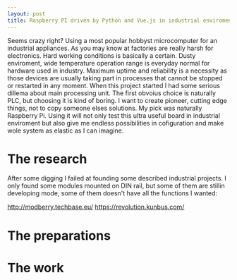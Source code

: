 ```yaml
---
layout: post
title: Raspberry PI driven by Python and Vue.js in industrial enviroment
---
```


Seems crazy right? Using a most popular hobbyst microcomputer for an industrial appliances. As you may know at factories are really harsh for electronics. Hard working conditions is basically a certain. Dusty enviroment, wide temperature operation range is everyday normal for hardware used in industry. Maximum uptime and reliability is a necessity as those devices are usually taking part in processes that cannot be stopped or restarted in any moment. When this project started I had some serious dillema about main processing unit. The first obvoius choice is naturally PLC, but choosing it is kind of boring. I want to create pioneer, cutting edge things, not to copy someone elses solutions. My pick was naturally Raspberry Pi. Using it will not only test this ultra useful board in industrial enviroment but also give me endless possibilities in cofiguration and make wole system as elastic as I can imagine.

# The research

After some digging I failed at founding some described industrial projects. I only found some modules mounted on DIN rail, but some of them are stillin developing mode, some of them doesn't have all the functions I wanted:

http://modberry.techbase.eu/
https://revolution.kunbus.com/

# The preparations

# The work
